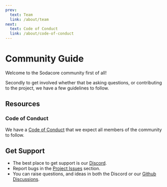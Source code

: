 ```yaml
---
prev:
  text: Team
  link: /about/team
next:
  text: Code of Conduct
  link: /about/code-of-conduct
---
```


# Community Guide

Welcome to the Sodacore community first of all!

Secondly to get involved whether that be asking questions, or contributing to the project, we have a few guidelines to follow.

## Resources

### Code of Conduct

We have a [Code of Conduct](/about/code-of-conduct) that we expect all members of the community to follow.

## Get Support

- The best place to get support is our [Discord](https://discord.gg/CgumPyVr6X).
- Report bugs in the [Project Issues](https://github.com/sodacore/core/issues) section.
- You can raise questions, and ideas in both the Discord or our [Github Discussions](https://github.com/sodacore/core/discussions/categories/q-a).
